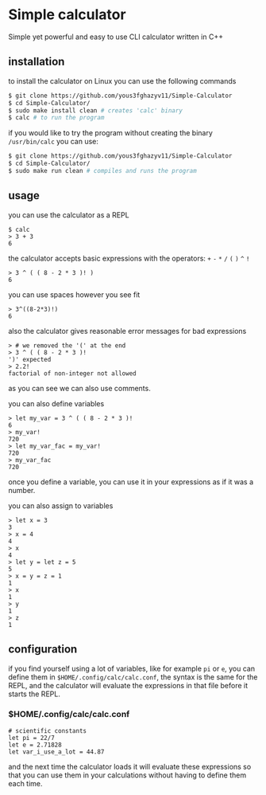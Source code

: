 # Simple calculator
Simple yet powerful and easy to use CLI calculator written in C++
## installation
to install the calculator on Linux you can use the following commands
``` bash
$ git clone https://github.com/yous3fghazyv11/Simple-Calculator
$ cd Simple-Calculator/
$ sudo make install clean # creates 'calc' binary
$ calc # to run the program
```
if you would like to try the program without creating the binary `/usr/bin/calc` you can use:
``` bash
$ git clone https://github.com/yous3fghazyv11/Simple-Calculator
$ cd Simple-Calculator/
$ sudo make run clean # compiles and runs the program
```
## usage
you can use the calculator as a REPL
```
$ calc
> 3 + 3
6
```

the calculator accepts basic expressions with the operators: `+` `-` `*` `/` `(` `)` `^` `!`
```
> 3 ^ ( ( 8 - 2 * 3 )! )
6
```

you can use spaces however you see fit
```
> 3^((8-2*3)!)
6
```

also the calculator gives reasonable error messages for bad expressions
```
> # we removed the '(' at the end
> 3 ^ ( ( 8 - 2 * 3 )!
')' expected
> 2.2!
factorial of non-integer not allowed
```

as you can see we can also use comments.  

you can also define variables
```
> let my_var = 3 ^ ( ( 8 - 2 * 3 )!
6
> my_var!
720
> let my_var_fac = my_var!
720
> my_var_fac
720
```

once you define a variable, you can use it in your expressions as if it was a number.  

you can also assign to variables
```
> let x = 3
3
> x = 4
4
> x
4
> let y = let z = 5
5
> x = y = z = 1
1
> x
1
> y
1
> z
1
```

## configuration
if you find yourself using a lot of variables, like for example `pi` or `e`, you can define them
in `$HOME/.config/calc/calc.conf`, the syntax is the same for the REPL, and the calculator
will evaluate the expressions in that file before it starts the REPL.
### $HOME/.config/calc/calc.conf
```
# scientific constants
let pi = 22/7
let e = 2.71828
let var_i_use_a_lot = 44.87
```
and the next time the calculator loads it will evaluate these expressions so that you can use
them in your calculations without having to define them each time.
